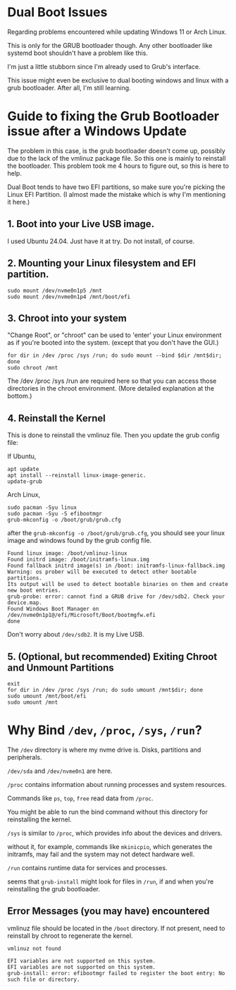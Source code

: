 # Dual Boot Issues
Regarding problems encountered while updating Windows 11 or Arch Linux.

This is only for the GRUB bootloader though. Any other bootloader like systemd boot shouldn't have a problem like this.

I'm just a little stubborn since I'm already used to Grub's interface. 

This issue might even be exclusive to dual booting windows and linux with a grub bootloader. After all, I'm still learning.

# Guide to fixing the Grub Bootloader issue after a Windows Update

The problem in this case, is the grub bootloader doesn't come up, possibly due to the lack of the vmlinuz package file.
So this one is mainly to reinstall the bootloader.
This problem took me 4 hours to figure out, so this is here to help.

Dual Boot tends to have two EFI partitions, so make sure you're picking the Linux EFI Partition.
(I almost made the mistake which is why I'm mentioning it here.)

## 1. Boot into your Live USB image.

I used Ubuntu 24.04. Just have it at try. Do not install, of course.

## 2. Mounting your Linux filesystem and EFI partition.

```shell
sudo mount /dev/nvme0n1p5 /mnt
sudo mount /dev/nvme0n1p4 /mnt/boot/efi
```

## 3. Chroot into your system

"Change Root", or "chroot" can be used to 'enter' your Linux environment as if you're booted into the system. 
(except that you don't have the GUI.)
```shell
for dir in /dev /proc /sys /run; do sudo mount --bind $dir /mnt$dir; done
sudo chroot /mnt
```
The /dev /proc /sys /run are required here so that you can access those directories in the chroot environment. 
(More detailed explanation at the bottom.)

## 4. Reinstall the Kernel

This is done to reinstall the vmlinuz file. Then you update the grub config file:

If Ubuntu,
```shell
apt update
apt install --reinstall linux-image-generic.
update-grub
```

Arch Linux,
```shell
sudo pacman -Syu linux
sudo pacman -Syu -S efibootmgr
grub-mkconfig -o /boot/grub/grub.cfg
```

after the `grub-mkconfig -o /boot/grub/grub.cfg`, you should see your linux image and windows found by the grub config file.
```shell
Found linux image: /boot/vmlinuz-linux
Found initrd image: /boot/initramfs-linux.img
Found fallback initrd image(s) in /boot: initramfs-linux-fallback.img
Warning: os prober will be executed to detect other bootable partitions.
Its output will be used to detect bootable binaries on them and create new boot entries.
grub-probe: error: cannot find a GRUB drive for /dev/sdb2. Check your device.map.
Found Windows Boot Manager on /dev/nvme0n1p1@/efi/Microsoft/Boot/bootmgfw.efi
done
```

Don't worry about `/dev/sdb2`. It is my Live USB.

## 5. (Optional, but recommended) Exiting Chroot and Unmount Partitions

```shell
exit
for dir in /dev /proc /sys /run; do sudo umount /mnt$dir; done
sudo umount /mnt/boot/efi
sudo umount /mnt
```


# Why Bind `/dev`, `/proc`, `/sys`, `/run`?

The `/dev` directory is where my nvme drive is. Disks, partitions and peripherals.

`/dev/sda` and `/dev/nvme0n1` are here.

`/proc` contains information about running processes and system resources. 

Commands like `ps`, `top`, `free` read data from `/proc`. 

You might be able to run the bind command without this directory for reinstalling the kernel.

`/sys` is similar to `/proc`, which provides info about the devices and drivers. 

without it, for example, commands like `mkinicpio`, which generates the initramfs, may fail and the system may not detect hardware well.

`/run` contains runtime data for services and processes. 

seems that `grub-install` might look for files in `/run`, if and when you're reinstalling the grub bootloader.

## Error Messages (you may have) encountered

vmlinuz file should be located in the `/boot` directory. If not present, need to reinstall by chroot to regenerate the kernel.

`vmlinuz not found`

```shell
EFI variables are not supported on this system.
EFI variables are not supported on this system.
grub-install: error: efibootmgr failed to register the boot entry: No such file or directory.
```
